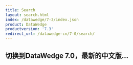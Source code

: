```yaml
---
title: Search
layout: search.html
index: /datawedge/7-3/index.json
product: DataWedge
productversion: '7.3'
redirect_url: /datawedge-cn/7-0/search/
---
```


## 切换到DataWedge 7.0，最新的中文版...













